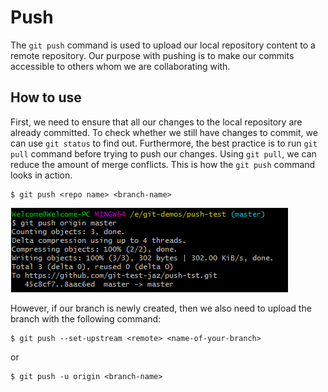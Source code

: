 # Push

The `git push` command is used to upload our local repository content to a remote repository. Our purpose with pushing
is to make our commits accessible to others whom we are collaborating with.

## How to use

First, we need to ensure that all our changes to the local repository are already committed. To check whether we still
have changes to commit, we can use `git status` to find out. Furthermore, the best practice is to run `git pull` command
before trying to push our changes. Using `git pull`, we can reduce the amount of merge conflicts. This is how
the `git push` command looks in action. 

    $ git push <repo name> <branch-name>

![push command in Git bash](Section_3-_Git_commands_and_terminology/Images/Push.png)

However, if our branch is newly created, then we also need to upload the branch with the following
command:

    $ git push --set-upstream <remote> <name-of-your-branch>

or  

    $ git push -u origin <branch-name>
